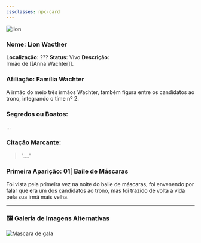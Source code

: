 ```yaml
---
cssclasses: npc-card
---
```


<img src="lion Wachter.png" alt="lion" />

### **Nome:** Lion Wacther
**Localização:** ???
**Status:** Vivo
**Descrição:**  
Irmão de [[Anna Wachter]].

### **Afiliação:** Família Wachter  
A irmão do meio três irmãos Wachter, também figura entre os candidatos ao trono, integrando o time nº 2.
### **Segredos ou Boatos:**  
...

### **Citação Marcante:**  
> "...."

### **Primeira Aparição:** 01│Baile de Máscaras
Foi vista pela primeira vez na noite do baile de máscaras, foi envenendo por falar que era um dos candidatos ao trono, mas foi trazido de volta a vida pela sua irmã mais velha.


---

### 🖼️ **Galeria de Imagens Alternativas**

<div class="npc-gallery">
    <img src="lion Wachter.png" alt="Mascara de gala" />
</div>
